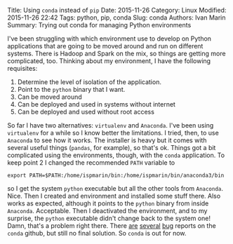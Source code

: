 Title: Using `conda` instead of `pip`
Date: 2015-11-26
Category: Linux
Modified: 2015-11-26 22:42
Tags: python, pip, conda
Slug: conda
Authors: Ivan Marin
Summary: Trying out conda for managing Python environments

I've been struggling with which environment use to develop on Python applications that 
are going to be moved around and run on different systems. There is Hadoop and Spark on the mix, so things are getting
more complicated, too. Thinking about my environment, I have the following requisites:

1. Determine the level of isolation of the application.
2. Point to the `python` binary that I want.
3. Can be moved around 
4. Can be deployed and used in systems without internet
5. Can be deployed and used without root access

So far I have two alternatives: `virtualenv` and `Anaconda`. I've been using `virtualenv` for a while so I know 
better the limitations. I tried, then, to use `Anaconda` to see how it works. The installer is heavy but it comes
with several useful things (`pandas`, for example), so that's ok. Things got a bit complicated using the environments,
though, with the `conda` application. To keep point 2 I changed the recommended `PATH` variable to 

```
export PATH=$PATH:/home/ispmarin/bin:/home/ispmarin/bin/anaconda3/bin
```

so I get the system `python` executable but all the other tools from `Anaconda`. Nice. Then I created and environment
and installed some stuff there. Also works as expected, although it points to the `python` binary from inside `Anaconda`.
Acceptable. Then I deactivated the environment, and to my surprise, the `python` executable didn't change back to 
the system one! Damn, that's a problem right there. There 
[are](http://stackoverflow.com/questions/33955516/anaconda-activate-deactivate-cycle-messes-up-path) 
[several](https://github.com/conda/conda/issues/1846) 
[bug](https://github.com/conda/conda/pull/1727) reports on the `conda` github, but still no final solution. So `conda` is
out for now.